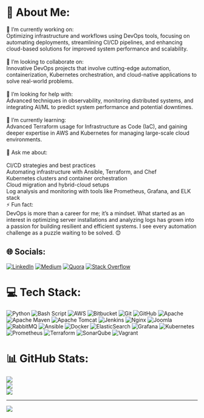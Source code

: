 # 💫 About Me:
🔭 I’m currently working on:<br>Optimizing infrastructure and workflows using DevOps tools, focusing on automating deployments, streamlining CI/CD pipelines, and enhancing cloud-based solutions for improved system performance and scalability.<br><br>👯 I’m looking to collaborate on:<br>Innovative DevOps projects that involve cutting-edge automation, containerization, Kubernetes orchestration, and cloud-native applications to solve real-world problems.<br><br>🤝 I’m looking for help with:<br>Advanced techniques in observability, monitoring distributed systems, and integrating AI/ML to predict system performance and potential downtimes.<br><br>🌱 I’m currently learning:<br>Advanced Terraform usage for Infrastructure as Code (IaC), and gaining deeper expertise in AWS and Kubernetes for managing large-scale cloud environments.<br><br>💬 Ask me about:<br><br>CI/CD strategies and best practices<br>Automating infrastructure with Ansible, Terraform, and Chef<br>Kubernetes clusters and container orchestration<br>Cloud migration and hybrid-cloud setups<br>Log analysis and monitoring with tools like Prometheus, Grafana, and ELK stack<br>⚡ Fun fact:<br>DevOps is more than a career for me; it’s a mindset. What started as an interest in optimizing server installations and analyzing logs has grown into a passion for building resilient and efficient systems. I see every automation challenge as a puzzle waiting to be solved. 😊


## 🌐 Socials:
[![LinkedIn](https://img.shields.io/badge/LinkedIn-%230077B5.svg?logo=linkedin&logoColor=white)](https://linkedin.com/in/erkan-baran) [![Medium](https://img.shields.io/badge/Medium-12100E?logo=medium&logoColor=white)](https://medium.com/@@baranerk) [![Quora](https://img.shields.io/badge/Quora-%23B92B27.svg?logo=Quora&logoColor=white)](https://quora.com/profile/baranerk) [![Stack Overflow](https://img.shields.io/badge/-Stackoverflow-FE7A16?logo=stack-overflow&logoColor=white)](https://stackoverflow.com/users/28774963) 

# 💻 Tech Stack:
![Python](https://img.shields.io/badge/python-3670A0?style=for-the-badge&logo=python&logoColor=ffdd54) ![Bash Script](https://img.shields.io/badge/bash_script-%23121011.svg?style=for-the-badge&logo=gnu-bash&logoColor=white) ![AWS](https://img.shields.io/badge/AWS-%23FF9900.svg?style=for-the-badge&logo=amazon-aws&logoColor=white) ![Bitbucket](https://img.shields.io/badge/bitbucket-%230047B3.svg?style=for-the-badge&logo=bitbucket&logoColor=white) ![Git](https://img.shields.io/badge/git-%23F05033.svg?style=for-the-badge&logo=git&logoColor=white) ![GitHub](https://img.shields.io/badge/github-%23121011.svg?style=for-the-badge&logo=github&logoColor=white) ![Apache](https://img.shields.io/badge/apache-%23D42029.svg?style=for-the-badge&logo=apache&logoColor=white) ![Apache Maven](https://img.shields.io/badge/Apache%20Maven-C71A36?style=for-the-badge&logo=Apache%20Maven&logoColor=white) ![Apache Tomcat](https://img.shields.io/badge/apache%20tomcat-%23F8DC75.svg?style=for-the-badge&logo=apache-tomcat&logoColor=black) ![Jenkins](https://img.shields.io/badge/jenkins-%232C5263.svg?style=for-the-badge&logo=jenkins&logoColor=white) ![Nginx](https://img.shields.io/badge/nginx-%23009639.svg?style=for-the-badge&logo=nginx&logoColor=white) ![Joomla](https://img.shields.io/badge/joomla-%235091CD.svg?style=for-the-badge&logo=joomla&logoColor=white) ![RabbitMQ](https://img.shields.io/badge/rabbitmq-FF6600?style=for-the-badge&logo=rabbitmq&logoColor=white) ![Ansible](https://img.shields.io/badge/ansible-%231A1918.svg?style=for-the-badge&logo=ansible&logoColor=white) ![Docker](https://img.shields.io/badge/docker-%230db7ed.svg?style=for-the-badge&logo=docker&logoColor=white) ![ElasticSearch](https://img.shields.io/badge/-ElasticSearch-005571?style=for-the-badge&logo=elasticsearch) ![Grafana](https://img.shields.io/badge/grafana-%23F46800.svg?style=for-the-badge&logo=grafana&logoColor=white) ![Kubernetes](https://img.shields.io/badge/kubernetes-%23326ce5.svg?style=for-the-badge&logo=kubernetes&logoColor=white) ![Prometheus](https://img.shields.io/badge/Prometheus-E6522C?style=for-the-badge&logo=Prometheus&logoColor=white) ![Terraform](https://img.shields.io/badge/terraform-%235835CC.svg?style=for-the-badge&logo=terraform&logoColor=white) ![SonarQube](https://img.shields.io/badge/SonarQube-black?style=for-the-badge&logo=sonarqube&logoColor=4E9BCD) ![Vagrant](https://img.shields.io/badge/vagrant-%231563FF.svg?style=for-the-badge&logo=vagrant&logoColor=white)
# 📊 GitHub Stats:
![](https://github-readme-stats.vercel.app/api?username=ErkanBarann&theme=tokyonight&hide_border=false&include_all_commits=true&count_private=false)<br/>
![](https://github-readme-streak-stats.herokuapp.com/?user=ErkanBarann&theme=tokyonight&hide_border=false)<br/>
![](https://github-readme-stats.vercel.app/api/top-langs/?username=ErkanBarann&theme=tokyonight&hide_border=false&include_all_commits=true&count_private=false&layout=compact)

---
[![](https://visitcount.itsvg.in/api?id=ErkanBarann&icon=0&color=0)](https://visitcount.itsvg.in)

<!-- Proudly created with GPRM ( https://gprm.itsvg.in ) -->
